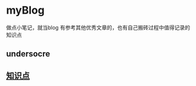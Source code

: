 # myBlog
做点小笔记，就当blog
有参考其他优秀文章的，也有自己搬砖过程中值得记录的知识点

## undersocre

## [知识点](https://leogoo.github.io/point.md)